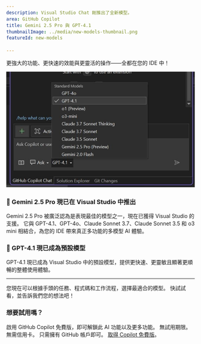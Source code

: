 ```yaml
---
description: Visual Studio Chat 剛推出了全新模型。
area: GitHub Copilot
title: Gemini 2.5 Pro 與 GPT-4.1
thumbnailImage: ../media/new-models-thumbnail.png
featureId: new-models

---
```



更強大的功能、更快速的效能與更靈活的操作——全都在您的 IDE 中！

![新模型](../media/new-models.png)

### 🚨 Gemini 2.5 Pro 現已在 Visual Studio 中推出

Gemini 2.5 Pro 被廣泛認為是表現最佳的模型之一，現在已獲得 Visual Studio 的支援。 它與 GPT-4.1、GPT-4o、Claude Sonnet 3.7、Claude Sonnet 3.5 和 o3 mini 相結合，為您的 IDE 帶來真正多功能的多模型 AI 體驗。

### 🚨 GPT-4.1 現已成為預設模型

GPT-4.1 現已成為 Visual Studio 中的預設模型，提供更快速、更靈敏且顯著更順暢的整體使用體驗。

---

您現在可以根據手頭的任務、程式碼和工作流程，選擇最適合的模型。 快試試看，並告訴我們您的想法吧！

### 想要試用嗎？
啟用 GitHub Copilot 免費版，即可解鎖此 AI 功能以及更多功能。
 無試用期限。 無需信用卡。 只需擁有 GitHub 帳戶即可。 [取得 Copilot 免費版](https://github.com/settings/copilot)。
